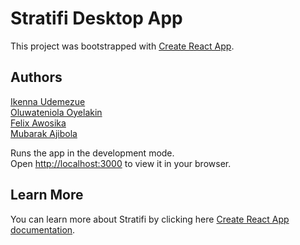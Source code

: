 # Stratifi Desktop App

This project was bootstrapped with [Create React App](https://github.com/facebook/create-react-app).

## Authors

[Ikenna Udemezue](https://github.com/iykethe1st)\
[Oluwateniola Oyelakin](https://github.com/teni-dev)\
[Felix Awosika](https://github.com/LiexICT)\
[Mubarak Ajibola](https://github.com/mubizzy)


Runs the app in the development mode.\
Open [http://localhost:3000](http://localhost:3000) to view it in your browser.


## Learn More

You can learn more about Stratifi by clicking here [Create React App documentation](https://facebook.github.io/create-react-app/docs/getting-started).


